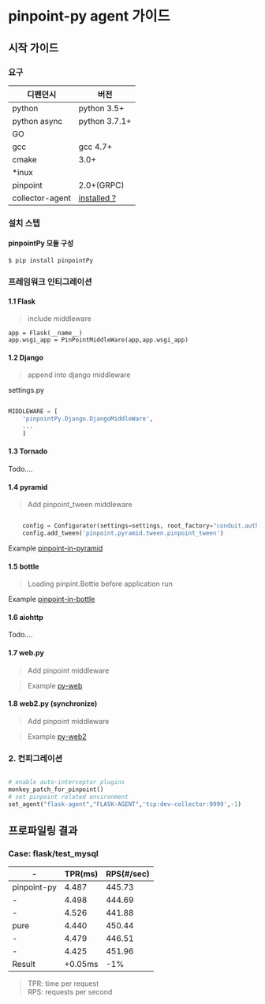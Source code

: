 # pinpoint-py agent 가이드

## 시작 가이드

### 요구

디펜던시 | 버전
---|----
python |python 3.5+
python async|python 3.7.1+
GO | | 
gcc|gcc 4.7+
cmake| 3.0+
*inux| 
pinpoint| 2.0+(GRPC)
collector-agent| [installed ?](../collector-agent/readme.md)

### 설치 스텝 

#### pinpointPy 모듈 구성 

```shell
$ pip install pinpointPy
```

### 프레임워크 인티그레이션 


#### 1.1 Flask

> include middleware

```
app = Flask(__name__)
app.wsgi_app = PinPointMiddleWare(app,app.wsgi_app)
```

#### 1.2 Django

> append into django middleware


settings.py

```python

MIDDLEWARE = [
    'pinpointPy.Django.DjangoMiddleWare',
    ...
    ]

```

#### 1.3 Tornado

Todo....

#### 1.4 pyramid

> Add pinpoint_tween middleware

```python

    config = Configurator(settings=settings, root_factory="conduit.auth.RootFactory")
    config.add_tween('pinpoint.pyramid.tween.pinpoint_tween')

```

Example [pinpoint-in-pyramid](https://github.com/eeliu/pinpoint-in-pyramid)

#### 1.5 bottle

> Loading pinpint.Bottle before application run

Example [pinpoint-in-bottle](https://github.com/eeliu/pinpoint-in-bottle)

#### 1.6 aiohttp

Todo....

#### 1.7 web.py

> Add pinpoint middleware

> Example [py-web](https://github.com/eeliu/pinpoint-in-pyweb)


#### 1.8 web2.py (synchronize)

> Add pinpoint middleware

> Example [py-web2](https://github.com/eeliu/pinpoint-in-pyweb2)

### 2. 컨피그레이션

```py

# enable auto-interceptor plugins
monkey_patch_for_pinpoint()
# set pinpoint related environment
set_agent("flask-agent","FLASK-AGENT",'tcp:dev-collector:9999',-1)

```

## 프로파일링 결과 

### Case: flask/test_mysql

-|TPR(ms)|RPS(#/sec)
----|-----|----
pinpoint-py|4.487|445.73|
-|4.498 |444.69
-|4.526 |441.88
pure|4.440|450.44
-|4.479|446.51
-|4.425|451.96
Result|+0.05ms|-1%

> TPR: time per request         
> RPS: requests per second